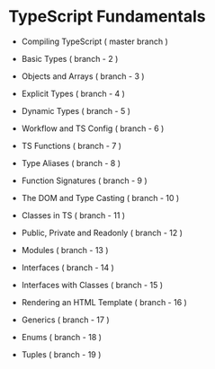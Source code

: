 # TypeScript Fundamentals

- Compiling TypeScript ( master branch )

- Basic Types ( branch - 2 )

- Objects and Arrays ( branch - 3 )

- Explicit Types ( branch - 4 )

- Dynamic Types ( branch - 5 )

- Workflow and TS Config ( branch - 6 )

- TS Functions ( branch - 7 )

- Type Aliases ( branch - 8 )

- Function Signatures ( branch - 9 )

- The DOM and Type Casting ( branch - 10 )

- Classes in TS ( branch - 11 )

- Public, Private and Readonly ( branch - 12 )

- Modules ( branch - 13 )

- Interfaces ( branch - 14 )

- Interfaces with Classes ( branch - 15 )

- Rendering an HTML Template ( branch - 16 )

- Generics ( branch - 17 )

- Enums ( branch - 18 )

- Tuples ( branch - 19 )
